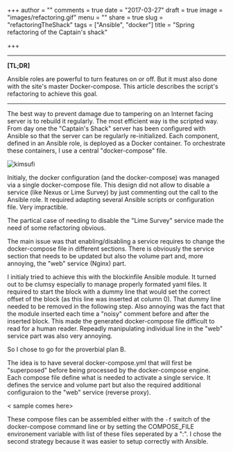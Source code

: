 +++
author = ""
comments = true
date = "2017-03-27"
draft = true
image = "images/refactoring.gif"
menu = ""
share = true
slug = "refactoringTheShack"
tags = ["Ansible", "docker"]
title = "Spring refactoring of the Captain's shack"

+++

***

**[TL;DR]**

Ansible roles are powerful to turn features on or off. But it must also done with the site's master Docker-compose. This article describes the script's refactoring to achieve this goal.

***


The best way to prevent damage due to tampering on an Internet facing server is to rebuild it regularly. The most efficient way is the scripted way. From day one the "Captain's Shack" server has been configured with Ansible so that the server can be regularly re-initialized. 
Each component, defined in an Ansible role, is deployed as a Docker container. To orchestrate these containers, I use a central "docker-compose" file.

![kimsufi](/images/Kimsufi.png)

Initialy, the docker configuration (and the docker-compose) was managed via a single docker-compose file. This design did not allow to disable a service (like Nexus or Lime Survey) by just commenting out the call to the Ansible role. It required adapting several Ansible scripts or configuration file. Very impractible.  

The partical case of needing to disable the "Lime Survey" service made the need  of some refactoring obvious.

The main issue was that enabling/disabling a service requires to change the docker-compose file in different sections.  There is obviously the service section that needs to be updated but also the volume part and, more annoying, the "web" service (Nginx) part. 

I initialy tried to achieve this with the blockinfile Ansible module. It turned out to be clumsy especially to manage properly formated yaml files. It required to start the block with a dummy line that would set the correct offset of the block (as this line was inserted at column 0). That dummy line needed to be removed in the following step. Also annoying was the fact that the module inserted each time a "noisy" comment before and after the inserted block. This made the generated docker-compose file difficult to read for a human reader. Repeadly manipulating individual line in the "web" service part was also very annoying.

So I chose to go for the proverbial plan B.

The idea is to  have several docker-compose.yml that will first be "superposed" before being processed by the docker-compose engine. Each compose file define what is needed to activate a single service. It defines the service and volume part but also the required additional configuraion to the "web" service (reverse proxy).

< sample comes here>

These compose files can be assembled either with the `-f` switch of the docker-compose command line or by setting the COMPOSE_FILE environement variable with list of these files seperated by a ":". I chose the second strategy because it was easier to setup correctly with Ansible.